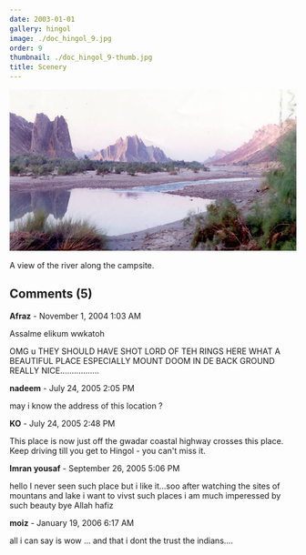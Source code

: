 ```yaml
---
date: 2003-01-01
gallery: hingol
image: ./doc_hingol_9.jpg
order: 9
thumbnail: ./doc_hingol_9-thumb.jpg
title: Scenery
---
```


![Scenery](./doc_hingol_9.jpg)

A view of the river along the campsite.

<div id="comments">

## Comments (5)

<div id="comment">

**Afraz** - November  1, 2004  1:03 AM

Assalme elikum wwkatoh

OMG u THEY SHOULD HAVE SHOT LORD OF TEH RINGS HERE WHAT A BEAUTIFUL PLACE ESPECIALLY MOUNT DOOM IN DE BACK GROUND REALLY NICE.................

</div>

<div id="comment">

**nadeem** - July 24, 2005  2:05 PM

may i know the address of this location ?

</div>

<div id="comment">

**KO** - July 24, 2005  2:48 PM

This place is now just off the gwadar coastal highway crosses this place. Keep driving till you get to Hingol - you can't miss it.

</div>

<div id="comment">

**Imran yousaf** - September 26, 2005  5:06 PM

hello
I never seen such place but i like it...soo after watching the sites of mountans and lake i want to vivst such places i am much imperessed by such beauty bye Allah hafiz

</div>

<div id="comment">

**moiz** - January 19, 2006  6:17 AM

all i can say is wow ... and that i dont the trust the indians....

</div>

</div>